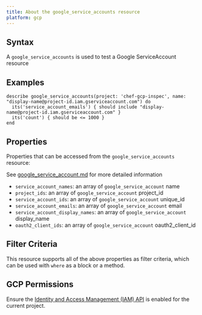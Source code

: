 ```yaml
---
title: About the google_service_accounts resource
platform: gcp
---
```


## Syntax
A `google_service_accounts` is used to test a Google ServiceAccount resource

## Examples
```
describe google_service_accounts(project: 'chef-gcp-inspec', name: "display-name@project-id.iam.gserviceaccount.com") do
  its('service_account_emails') { should include "display-name@project-id.iam.gserviceaccount.com" }
  its('count') { should be <= 1000 }
end
```

## Properties
Properties that can be accessed from the `google_service_accounts` resource:

See [google_service_account.md](google_service_account.md) for more detailed information
  * `service_account_names`: an array of `google_service_account` name
  * `project_ids`: an array of `google_service_account` project_id
  * `service_account_ids`: an array of `google_service_account` unique_id
  * `service_account_emails`: an array of `google_service_account` email
  * `service_account_display_names`: an array of `google_service_account` display_name
  * `oauth2_client_ids`: an array of `google_service_account` oauth2_client_id

## Filter Criteria
This resource supports all of the above properties as filter criteria, which can be used
with `where` as a block or a method.

## GCP Permissions

Ensure the [Identity and Access Management (IAM) API](https://console.cloud.google.com/apis/library/iam.googleapis.com/) is enabled for the current project.
